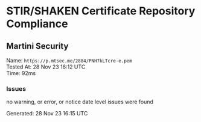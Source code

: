 # STIR/SHAKEN Certificate Repository Compliance

## Martini Security

Name: `https://p.mtsec.me/2884/PNH7kLTcre-e.pem`\
Tested At: 28 Nov 23 16:12 UTC\
Time: 92ms

### Issues

no warning, or error, or notice date level issues were found

Generated: 28 Nov 23 16:15 UTC